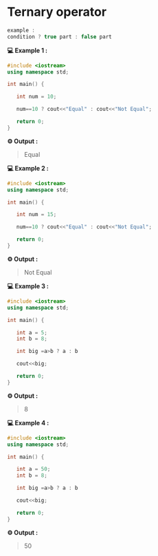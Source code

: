 # Ternary operator

```cpp
example :
condition ? true part : false part
```

**💻 Example 1 :**

```cpp
#include <iostream>
using namespace std;

int main() {

   int num = 10;

   num==10 ? cout<<"Equal" : cout<<"Not Equal";

   return 0;
}
```

**⚙️ Output :**

> Equal

**💻 Example 2 :**

```cpp
#include <iostream>
using namespace std;

int main() {

   int num = 15;

   num==10 ? cout<<"Equal" : cout<<"Not Equal";

   return 0;
}
```

**⚙️ Output :**

> Not Equal

**💻 Example 3 :**

```cpp
#include <iostream>
using namespace std;

int main() {

   int a = 5;
   int b = 8;

   int big =a>b ? a : b

   cout<<big;

   return 0;
}
```

**⚙️ Output :**

> 8

**💻 Example 4 :**

```cpp
#include <iostream>
using namespace std;

int main() {

   int a = 50;
   int b = 8;

   int big =a>b ? a : b

   cout<<big;

   return 0;
}
```

**⚙️ Output :**

> 50
